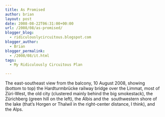 ```yaml
---
title: As Promised
author: brian
layout: post
date: 2008-08-22T06:31:00+00:00
url: /2008/08/as-promised/
blogger_blog:
  - ridiculouslycircuitous.blogspot.com
blogger_author:
  - Brian
blogger_permalink:
  - /2008/08/it.html
tags:
  - My Ridiculously Circuitous Plan

---
```

[<img src="http://4.bp.blogspot.com/_1bayJx4ovbY/SK56H_QwKaI/AAAAAAAAABg/5TE6QwNz_hE/s400/IMG_1128.jpg" border="0" alt="" />][1]  
The east-southeast view from the balcony, 10 August 2008, showing (bottom to top) the Hardturmbrücke railway bridge over the Limmat, most of Züri-West, the old city (clustered mainly behind the big smokestack), the Zürichberg (green hill on the left), the Albis and the  southwestern shore of the lake (that&#8217;s Horgen or Thalwil in the right-center distance, I think), and the Alps.

 [1]: http://4.bp.blogspot.com/_1bayJx4ovbY/SK56H_QwKaI/AAAAAAAAABg/5TE6QwNz_hE/s1600-h/IMG_1128.jpg